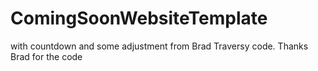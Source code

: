 # ComingSoonWebsiteTemplate
with countdown and some adjustment from Brad Traversy code. Thanks Brad for the code
